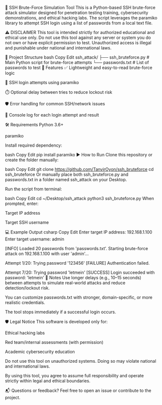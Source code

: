 🔐 SSH Brute-Force Simulation Tool
This is a Python-based SSH brute-force attack simulator designed for penetration testing training, cybersecurity demonstrations, and ethical hacking labs. The script leverages the paramiko library to attempt SSH login using a list of passwords from a local text file.

⚠️ DISCLAIMER
This tool is intended strictly for authorized educational and ethical use only.
Do not use this tool against any server or system you do not own or have explicit permission to test.
Unauthorized access is illegal and punishable under national and international laws.

📁 Project Structure
bash
Copy
Edit
ssh_attack/
├── ssh_bruteforce.py     # Main Python script for brute-force attempts
└── passwords.txt         # List of passwords to test
🚀 Features
✅ Lightweight and easy-to-read brute-force logic

🔑 SSH login attempts using paramiko

⏱️ Optional delay between tries to reduce lockout risk

🛡️ Error handling for common SSH/network issues

📜 Console log for each login attempt and result

🛠️ Requirements
Python 3.6+

paramiko

Install required dependency:

bash
Copy
Edit
pip install paramiko
▶️ How to Run
Clone this repository or create the folder manually:

bash
Copy
Edit
git clone https://github.com/TanvirOyon/ssh_bruteforce
cd ssh_bruteforce
Or manually place both ssh_bruteforce.py and passwords.txt in a folder named ssh_attack on your Desktop.

Run the script from terminal:

bash
Copy
Edit
cd ~/Desktop/ssh_attack
python3 ssh_bruteforce.py
When prompted, enter:

Target IP address

Target SSH username

💻 Example Output
csharp
Copy
Edit
Enter target IP address: 192.168.1.100
Enter target username: admin

[INFO] Loaded 20 passwords from 'passwords.txt'.
Starting brute-force attack on 192.168.1.100 with user 'admin'...

Attempt 1/20: Trying password '123456'
[FAILURE] Authentication failed.

Attempt 7/20: Trying password 'letmein'
[SUCCESS] Login succeeded with password: 'letmein'
📌 Notes
Use longer delays (e.g., 10–15 seconds) between attempts to simulate real-world attacks and reduce detection/lockout risk.

You can customize passwords.txt with stronger, domain-specific, or more realistic credentials.

The tool stops immediately if a successful login occurs.

🛡️ Legal Notice
This software is developed only for:

Ethical hacking labs

Red team/internal assessments (with permission)

Academic cybersecurity education

Do not use this tool on unauthorized systems.
Doing so may violate national and international laws.

By using this tool, you agree to assume full responsibility and operate strictly within legal and ethical boundaries.

📬 Questions or feedback? Feel free to open an issue or contribute to the project.
